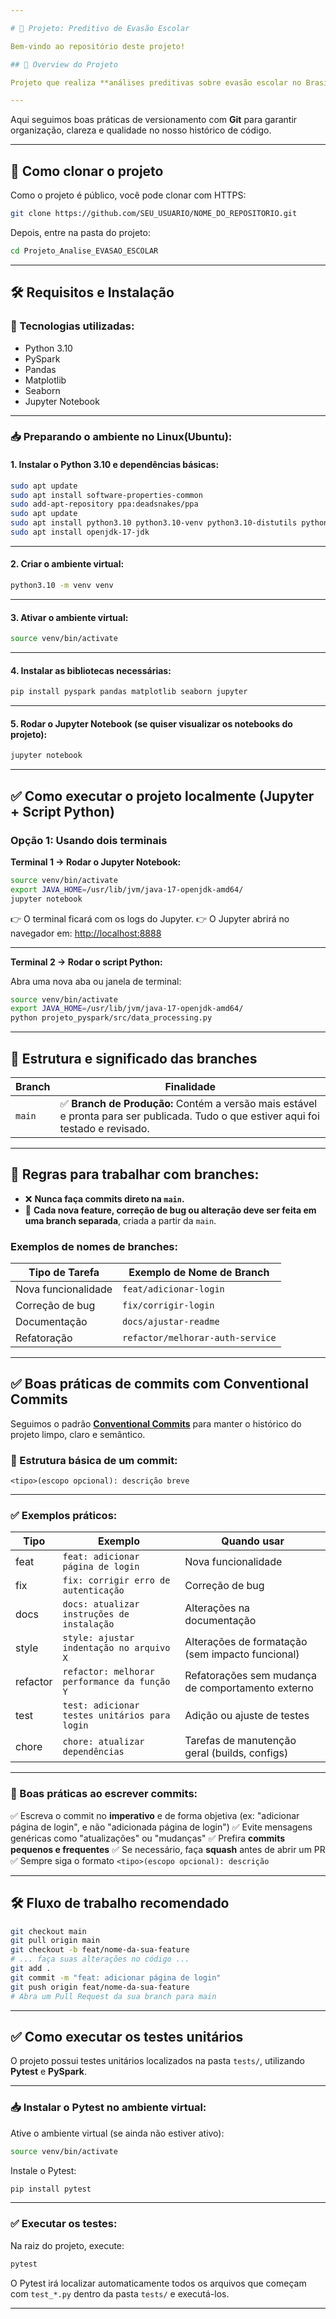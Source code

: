 ```yaml
---

# 📌 Projeto: Preditivo de Evasão Escolar

Bem-vindo ao repositório deste projeto!

## 🧠 Overview do Projeto

Projeto que realiza **análises preditivas sobre evasão escolar no Brasil**, com o objetivo de **reduzir os casos de evasão**, analisando dados e prevendo situações de risco.

---
```


Aqui seguimos boas práticas de versionamento com **Git** para garantir organização, clareza e qualidade no nosso histórico de código.

---

## 🚀 Como clonar o projeto

Como o projeto é público, você pode clonar com HTTPS:

```bash
git clone https://github.com/SEU_USUARIO/NOME_DO_REPOSITORIO.git
```

Depois, entre na pasta do projeto:

```bash
cd Projeto_Analise_EVASAO_ESCOLAR
```

---

## 🛠️ Requisitos e Instalação

### 📌 Tecnologias utilizadas:

* Python 3.10
* PySpark
* Pandas
* Matplotlib
* Seaborn
* Jupyter Notebook

---

### 📥 Preparando o ambiente no Linux(Ubuntu):

#### 1. Instalar o Python 3.10 e dependências básicas:

```bash
sudo apt update
sudo apt install software-properties-common
sudo add-apt-repository ppa:deadsnakes/ppa
sudo apt update
sudo apt install python3.10 python3.10-venv python3.10-distutils python3-pip
sudo apt install openjdk-17-jdk
```

---

#### 2. Criar o ambiente virtual:

```bash
python3.10 -m venv venv
```

---

#### 3. Ativar o ambiente virtual:

```bash
source venv/bin/activate
```

---

#### 4. Instalar as bibliotecas necessárias:

```bash
pip install pyspark pandas matplotlib seaborn jupyter
```

---

#### 5. Rodar o Jupyter Notebook (se quiser visualizar os notebooks do projeto):

```bash
jupyter notebook
```

---

## ✅ Como executar o projeto localmente (Jupyter + Script Python)

### Opção 1: Usando dois terminais

**Terminal 1 → Rodar o Jupyter Notebook:**

```bash
source venv/bin/activate
export JAVA_HOME=/usr/lib/jvm/java-17-openjdk-amd64/
jupyter notebook
```

👉 O terminal ficará com os logs do Jupyter.
👉 O Jupyter abrirá no navegador em: [http://localhost:8888](http://localhost:8888)

---

**Terminal 2 → Rodar o script Python:**

Abra uma nova aba ou janela de terminal:

```bash
source venv/bin/activate
export JAVA_HOME=/usr/lib/jvm/java-17-openjdk-amd64/
python projeto_pyspark/src/data_processing.py
```

---

## 🌳 Estrutura e significado das branches

| Branch | Finalidade                                                                                                                          |
| ------ | ----------------------------------------------------------------------------------------------------------------------------------- |
| `main` | ✅ **Branch de Produção:** Contém a versão mais estável e pronta para ser publicada. Tudo o que estiver aqui foi testado e revisado. |

---

## 📌 Regras para trabalhar com branches:

* ❌ **Nunca faça commits direto na `main`.**
* 🌱 **Cada nova feature, correção de bug ou alteração deve ser feita em uma branch separada**, criada a partir da `main`.

### Exemplos de nomes de branches:

| Tipo de Tarefa      | Exemplo de Nome de Branch        |
| ------------------- | -------------------------------- |
| Nova funcionalidade | `feat/adicionar-login`           |
| Correção de bug     | `fix/corrigir-login`             |
| Documentação        | `docs/ajustar-readme`            |
| Refatoração         | `refactor/melhorar-auth-service` |

---

## ✅ Boas práticas de commits com Conventional Commits

Seguimos o padrão **[Conventional Commits](https://www.conventionalcommits.org/)** para manter o histórico do projeto limpo, claro e semântico.

### 🎯 Estrutura básica de um commit:

```
<tipo>(escopo opcional): descrição breve
```

---

### ✅ Exemplos práticos:

| Tipo     | Exemplo                                       | Quando usar                                       |
| -------- | --------------------------------------------- | ------------------------------------------------- |
| feat     | `feat: adicionar página de login`             | Nova funcionalidade                               |
| fix      | `fix: corrigir erro de autenticação`          | Correção de bug                                   |
| docs     | `docs: atualizar instruções de instalação`    | Alterações na documentação                        |
| style    | `style: ajustar indentação no arquivo X`      | Alterações de formatação (sem impacto funcional)  |
| refactor | `refactor: melhorar performance da função Y`  | Refatorações sem mudança de comportamento externo |
| test     | `test: adicionar testes unitários para login` | Adição ou ajuste de testes                        |
| chore    | `chore: atualizar dependências`               | Tarefas de manutenção geral (builds, configs)     |

---

### 📝 Boas práticas ao escrever commits:

✅ Escreva o commit no **imperativo** e de forma objetiva (ex: "adicionar página de login", e não "adicionada página de login")
✅ Evite mensagens genéricas como "atualizações" ou "mudanças"
✅ Prefira **commits pequenos e frequentes**
✅ Se necessário, faça **squash** antes de abrir um PR
✅ Sempre siga o formato `<tipo>(escopo opcional): descrição`

---

## 🛠️ Fluxo de trabalho recomendado

```bash
git checkout main
git pull origin main
git checkout -b feat/nome-da-sua-feature
# ... faça suas alterações no código ...
git add .
git commit -m "feat: adicionar página de login"
git push origin feat/nome-da-sua-feature
# Abra um Pull Request da sua branch para main
```

---

## ✅ Como executar os testes unitários

O projeto possui testes unitários localizados na pasta `tests/`, utilizando **Pytest** e **PySpark**.

---

### 📥 Instalar o Pytest no ambiente virtual:

Ative o ambiente virtual (se ainda não estiver ativo):

```bash
source venv/bin/activate
```

Instale o Pytest:

```bash
pip install pytest
```

---

### ✅ Executar os testes:

Na raiz do projeto, execute:

```bash
pytest
```

O Pytest irá localizar automaticamente todos os arquivos que começam com `test_*.py` dentro da pasta `tests/` e executá-los.

---

